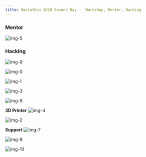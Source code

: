 ```yaml
---
title: Hackathon 2018 Second Day -  Workshop, Mentor, Hacking
---
```


### Mentor
![img-5](/newsletter/img/hackathon/hackathon2018/day2/img-5.png "img-5")


### Hacking

![img-9](/newsletter/img/hackathon/hackathon2018/day2/img-9.png "img-9")

![img-0](/newsletter/img/hackathon/hackathon2018/day2/img-0.png "img-0")

![img-1](/newsletter/img/hackathon/hackathon2018/day2/img-1.png "img-1")

![img-3](/newsletter/img/hackathon/hackathon2018/day2/img-3.png "img-3")

![img-6](/newsletter/img/hackathon/hackathon2018/day2/img-6.png "img-6")


**3D Printer**
![img-4](/newsletter/img/hackathon/hackathon2018/day2/img-4.png "img-4")

![img-2](/newsletter/img/hackathon/hackathon2018/day2/img-2.png "img-2")


**Support**
![img-7](/newsletter/img/hackathon/hackathon2018/day2/img-7.png "img-7")

![img-8](/newsletter/img/hackathon/hackathon2018/day2/img-8.png "img-8")

![img-10](/newsletter/img/hackathon/hackathon2018/day2/img-10.png "img-10")